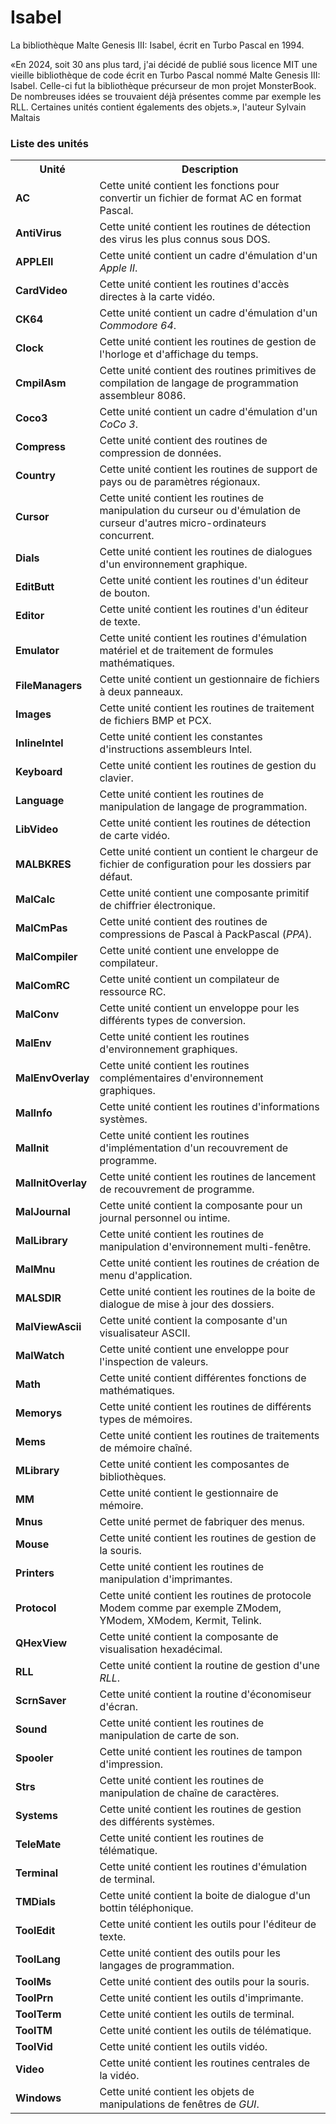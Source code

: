 # Isabel
La bibliothèque Malte Genesis III: Isabel,  écrit en Turbo Pascal en 1994.

«En 2024, soit 30 ans plus tard, j'ai décidé de publié sous licence MIT une vieille bibliothèque de code écrit en Turbo Pascal nommé Malte Genesis III: Isabel. Celle-ci fut la bibliothèque précurseur de mon projet MonsterBook. De nombreuses idées se trouvaient déjà présentes comme par exemple les RLL. Certaines unités contient égalements des objets.», l'auteur Sylvain Maltais

<h3>Liste des unités</h3>

<table>
  <tr>
    <th>Unité</th>
    <th>Description</th>
  </tr>
  <tr>
    <td><b>AC</b></td>
    <td>Cette unité contient les fonctions pour convertir un fichier de format AC en format Pascal.</td>
  </tr>
  <tr>
    <td><b>AntiVirus</b></td>
    <td>Cette unité contient les routines de détection des virus les plus connus sous DOS.</td>
  </tr>
  <tr>
    <td><b>APPLEII</b></td>
    <td>Cette unité contient un cadre d'émulation d'un <i>Apple II</i>.</td>
  </tr>
  <tr>
    <td><b>CardVideo</b></td>
    <td>Cette unité contient les routines d'accès directes à la carte vidéo.</td>
  </tr>
  <tr>
    <td><b>CK64</b></td>
    <td>Cette unité contient un cadre d'émulation d'un <i>Commodore 64</i>.</td>
  </tr>
  <tr>
    <td><b>Clock</b></td>
    <td>Cette unité contient les routines de gestion de l'horloge et d'affichage du temps.</td>
  </tr>
  <tr>
    <td><b>CmpilAsm</b></td>
    <td>Cette unité contient des routines primitives de compilation de langage de programmation assembleur 8086.</td>
  </tr>
  <tr>
    <td><b>Coco3</b></td>
    <td>Cette unité contient un cadre d'émulation d'un <i>CoCo 3</i>.</td>
  </tr>
  <tr>
    <td><b>Compress</b></td>
    <td>Cette unité contient des routines de compression de données.</td>
  </tr>
  <tr>
    <td><b>Country</b></td>
    <td>Cette unité contient les routines de support de pays ou de paramètres régionaux.</td>
  </tr>
  <tr>
    <td><b>Cursor</b></td>
    <td>Cette unité contient les routines de manipulation du curseur ou d'émulation de curseur d'autres micro-ordinateurs concurrent.</td>
  </tr>
  <tr>
    <td><b>Dials</b></td>
    <td>Cette unité contient les routines de dialogues d'un environnement graphique.</td>
  </tr>
  <tr>
    <td><b>EditButt</b></td>
    <td>Cette unité contient les routines d'un éditeur de bouton.</td>
  </tr>
  <tr>
    <td><b>Editor</b></td>
    <td>Cette unité contient les routines d'un éditeur de texte.</td>
  </tr>
  <tr>
    <td><b>Emulator</b></td>
    <td>Cette unité contient les routines d'émulation matériel et de traitement de formules mathématiques.		</td>
  </tr>
  <tr>
    <td><b>FileManagers</b></td>
    <td>Cette unité contient un gestionnaire de fichiers à deux panneaux.</td>
  </tr>
  <tr>
    <td><b>Images</b></td>
    <td>Cette unité contient les routines de traitement de fichiers BMP et PCX.</td>
  </tr>
  <tr>
    <td><b>InlineIntel</b></td>
    <td>Cette unité contient les constantes d'instructions assembleurs Intel.</td>
  </tr>
  <tr>
    <td><b>Keyboard</b></td>
    <td>Cette unité contient les routines de gestion du clavier.</td>
  </tr>
  <tr>
    <td><b>Language</b></td>
    <td>Cette unité contient les routines de manipulation de langage de programmation.</td>
  </tr>
  <tr>
    <td><b>LibVideo</b></td>
    <td>Cette unité contient les routines de détection de carte vidéo.</td>
  </tr>
  <tr>
    <td><b>MALBKRES</b></td>
    <td>Cette unité contient un contient le chargeur de fichier de configuration pour les dossiers par défaut.</td>
  </tr>
  <tr>
    <td><b>MalCalc</b></td>
    <td>Cette unité contient une composante primitif de chiffrier électronique.</td>
  </tr>
  <tr>
    <td><b>MalCmPas</b></td>
    <td>Cette unité contient des routines de compressions de Pascal à PackPascal (<i>PPA</i>).</td>
  </tr>
  <tr>
    <td><b>MalCompiler</b></td>
    <td>Cette unité contient une enveloppe de compilateur.</td>
  </tr>
  <tr>
    <td><b>MalComRC</b></td>
    <td>Cette unité contient un compilateur de ressource RC.</td>
  </tr>
  <tr>
    <td><b>MalConv</b></td>
    <td>Cette unité contient un enveloppe pour les différents types de conversion.</td>
  </tr>
  <tr>
    <td><b>MalEnv</b></td>
    <td>Cette unité contient les routines d'environnement graphiques.</td>
  </tr>
  <tr>
    <td><b>MalEnvOverlay</b></td>
    <td>Cette unité contient les routines complémentaires d'environnement graphiques.</td>
  </tr>
  <tr>
    <td><b>MalInfo</b></td>
    <td>Cette unité contient les routines d'informations systèmes.</td>
  </tr>
  <tr>
    <td><b>MalInit</b></td>
    <td>Cette unité contient les routines d'implémentation d'un recouvrement de programme.</td>
  </tr>
  <tr>
    <td><b>MalInitOverlay</b></td>
    <td>Cette unité contient les routines de lancement de recouvrement de programme.</td>
  </tr>
  <tr>
    <td><b>MalJournal</b></td>
    <td>Cette unité contient la composante pour un journal personnel ou intime.</td>
  </tr>
  <tr>
    <td><b>MalLibrary</b></td>
    <td>Cette unité contient les routines de manipulation d'environnement multi-fenêtre.</td>
  </tr>
  <tr>
    <td><b>MalMnu</b></td>
    <td>Cette unité contient les routines de création de menu d'application.</td>
  </tr>
  <tr>
    <td><b>MALSDIR</b></td>
    <td>Cette unité contient les routines de la boite de dialogue de mise à jour des dossiers.</td>
  </tr>
  <tr>
    <td><b>MalViewAscii</b></td>
    <td>Cette unité contient la composante d'un visualisateur ASCII.</td>
  </tr>
  <tr>
    <td><b>MalWatch</b></td>
    <td>Cette unité contient une enveloppe pour l'inspection de valeurs.</td>
  </tr>
  <tr>
    <td><b>Math</b></td>
    <td>Cette unité contient différentes fonctions de mathématiques.</td>
  </tr>
  <tr>
    <td><b>Memorys</b></td>
    <td>Cette unité contient les routines de différents types de mémoires.</td>
  </tr>
  <tr>
    <td><b>Mems</b></td>
    <td>Cette unité contient les routines de traitements de mémoire chaîné.</td>
  </tr>
  <tr>
    <td><b>MLibrary</b></td>
    <td>Cette unité contient les composantes de bibliothèques.</td>
  </tr>
  <tr>
    <td><b>MM</b></td>
    <td>Cette unité contient le gestionnaire de mémoire.</td>
  </tr>
  <tr>
    <td><b>Mnus</b></td>
    <td>Cette unité permet de fabriquer des menus.</td>
  </tr>
  <tr>
    <td><b>Mouse</b></td>
    <td>Cette unité contient les routines de gestion de la souris.</td>
  </tr>
  <tr>
    <td><b>Printers</b></td>
    <td>Cette unité contient les routines de manipulation d'imprimantes.</td>
  </tr>
  <tr>
    <td><b>Protocol</b></td>
    <td>Cette unité contient les routines de protocole Modem comme par exemple ZModem, YModem, XModem, Kermit, Telink.</td>
  </tr>
  <tr>
    <td><b>QHexView</b></td>
    <td>Cette unité	contient la composante de visualisation hexadécimal.</td>
  </tr>
  <tr>
    <td><b>RLL</b></td>
    <td>Cette unité contient la routine de gestion d'une <i>RLL</i>.</td>
  </tr>
  <tr>
    <td><b>ScrnSaver</b></td>
    <td>Cette unité contient la routine d'économiseur d'écran.</td>
  </tr>
  <tr>
    <td><b>Sound</b></td>
    <td>Cette unité contient les routines de manipulation de carte de son.</td>
  </tr>
  <tr>
    <td><b>Spooler</b></td>
    <td>Cette unité contient les routines de tampon d'impression.</td>
  </tr>
  <tr>
    <td><b>Strs</b></td>
    <td>Cette unité contient les routines de manipulation de chaîne de caractères.</td>
  </tr>
  <tr>
    <td><b>Systems</b></td>
    <td>Cette unité contient les routines de gestion des différents systèmes.</td>
  </tr>
  <tr>
    <td><b>TeleMate</b></td>
    <td>Cette unité contient les routines de télématique.</td>
  </tr>
  <tr>
    <td><b>Terminal</b></td>
    <td>Cette unité contient les routines d'émulation de terminal.</td>
  </tr>
  <tr>
    <td><b>TMDials</b></td>
    <td>Cette unité contient la boite de dialogue d'un bottin téléphonique. </td>
  </tr>
  <tr>
    <td><b>ToolEdit</b></td>
    <td>Cette unité contient les outils pour l'éditeur de texte.</td>
  </tr>
  <tr>
    <td><b>ToolLang</b></td>
    <td>Cette unité contient des outils pour les langages de programmation.</td>
  </tr>
  <tr>
    <td><b>ToolMs</b></td>
    <td>Cette unité contient des outils pour la souris.</td>
  </tr>
  <tr>
    <td><b>ToolPrn</b></td>
    <td>Cette unité contient les outils d'imprimante.</td>
  </tr>
  <tr>
    <td><b>ToolTerm</b></td>
    <td>Cette unité contient les outils de terminal.</td>
  </tr>
  <tr>
    <td><b>ToolTM</b></td>
    <td>Cette unité contient les outils de télématique.</td>
  </tr>
  <tr>
    <td><b>ToolVid</b></td>
    <td>Cette unité contient les outils vidéo.</td>
  </tr>
  <tr>
    <td><b>Video</b></td>
    <td>Cette unité contient les routines centrales de la vidéo.</td>
  </tr>
  <tr>
    <td><b>Windows</b></td>
    <td>Cette unité contient les objets de manipulations de fenêtres de <i>GUI</i>.</td>
  </tr>
</table>
